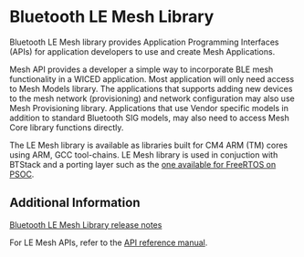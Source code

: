 # Bluetooth LE Mesh Library
Bluetooth LE Mesh library provides Application Programming Interfaces (APIs) for application developers to use and create Mesh Applications.

Mesh API provides a developer a simple way to incorporate BLE mesh functionality in a WICED application.
Most application will only need access to Mesh Models library. The applications that supports adding new devices to the mesh network (provisioning) and network configuration may also use Mesh Provisioning library.
Applications that use Vendor specific models in addition to standard Bluetooth SIG models, may also need to access Mesh Core library functions directly.

The LE Mesh library is available as libraries built for CM4 ARM (TM) cores using ARM, GCC tool-chains.
LE Mesh library is used in conjuction with BTStack and a porting layer such as the [one available for FreeRTOS on PSOC](https://github.com/cypresssemiconductorco/bluetooth-freertos).


## Additional Information

[Bluetooth LE Mesh Library release notes](./RELEASE.md)

For LE Mesh APIs, refer to the [API reference manual](https://infineon.github.io/ble-mesh/api_reference_manual/html/index.html).
